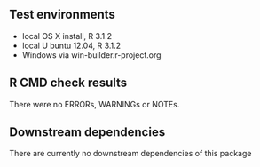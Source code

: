## Test environments
* local OS X install, R 3.1.2
* local U buntu 12.04, R 3.1.2
* Windows via win-builder.r-project.org

## R CMD check results
There were no ERRORs, WARNINGs or NOTEs. 

## Downstream dependencies
There are currently no downstream dependencies of this package
